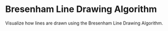 # Bresenham Line Drawing Algorithm

Visualize how lines are drawn using the Bresenham Line Drawing Algorithm.
